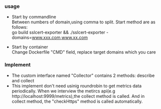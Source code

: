 ### usage  
- Start by commandline  
Between numbers of domain,using comma to split. Start method are as follows:    
go build  sslcert-exporter  && ./sslcert-exporter  -domains=www.xxx.com,www.xx.com  

- Start by container  
Change Dockerfile "CMD" field, replace target domains which you care

### Implement
- The custom interface named "Collector" contains 2 methods: describe and collect
- This implement don't need usinig roundrobin to get metrics data periodically. When we interview the metircs api(e.g http://localhost:9999/metrics),the collect method is called. And in collect method, the  "checkHttps" method is called automatically.
